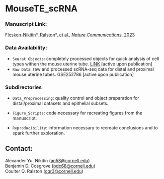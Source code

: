 # MouseTE_scRNA

### Manuscript Link:
[Flesken-Nikitin*, Ralston*, et al., _Nature Communications_, 2023](https://doi.org/10.1038/s41467-024-52984-1) 

### Data Availability:
+  `Seurat Objects`: completely processed objects for quick analysis of cell types withen the mouse uterine tube. [LINK](https://doi.org/10.5061/dryad.4mw6m90hm) [active upon publication]
+  `Raw Data`: raw and processed scRNA-seq data for distal and proximal mouse uterine tubes. GSE252786 [active upon publication]

### Subdirectories
+ `Data_Preprocessing`: quality control and object preparation for distal/proximal datasets and epithelial subsets.

+ `Figure_Scripts`: code necessary for recreating figures from the manuscript.

+ `Reproducibility`: information necessary to recreate conclusions and to spark further exploration.

## Contact:
Alexander Yu. Nikitin (an58@cornell.edu) <br>
Benjamin D. Cosgrove (bdc68@cornell.edu) <br>
Coulter Q. Ralston (cqr3@cornell.edu) <br>
